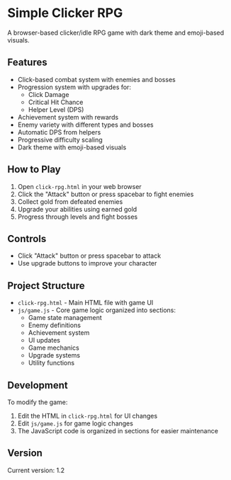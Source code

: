 # Simple Clicker RPG

A browser-based clicker/idle RPG game with dark theme and emoji-based visuals.

## Features

- Click-based combat system with enemies and bosses
- Progression system with upgrades for:
  - Click Damage
  - Critical Hit Chance
  - Helper Level (DPS)
- Achievement system with rewards
- Enemy variety with different types and bosses
- Automatic DPS from helpers
- Progressive difficulty scaling
- Dark theme with emoji-based visuals

## How to Play

1. Open `click-rpg.html` in your web browser
2. Click the "Attack" button or press spacebar to fight enemies
3. Collect gold from defeated enemies
4. Upgrade your abilities using earned gold
5. Progress through levels and fight bosses

## Controls

- Click "Attack" button or press spacebar to attack
- Use upgrade buttons to improve your character

## Project Structure

- `click-rpg.html` - Main HTML file with game UI
- `js/game.js` - Core game logic organized into sections:
  - Game state management
  - Enemy definitions
  - Achievement system
  - UI updates
  - Game mechanics
  - Upgrade systems
  - Utility functions

## Development

To modify the game:
1. Edit the HTML in `click-rpg.html` for UI changes
2. Edit `js/game.js` for game logic changes
3. The JavaScript code is organized in sections for easier maintenance

## Version

Current version: 1.2 